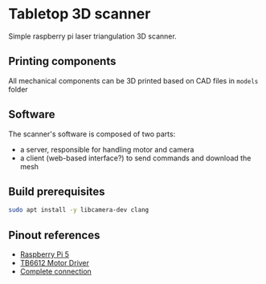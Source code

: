 # Tabletop 3D scanner
Simple raspberry pi laser triangulation 3D scanner.

## Printing components
All mechanical components can be 3D printed based on CAD files in `models` folder

## Software
The scanner's software is composed of two parts:
- a server, responsible for handling motor and camera
- a client (web-based interface?) to send commands and download the mesh 

## Build prerequisites
```bash
sudo apt install -y libcamera-dev clang
```


## Pinout references
- [Raspberry Pi 5](https://www.hackatronic.com/wp-content/uploads/2024/03/Raspberry-Pi-5-Pinout--1210x642.jpg)
- [TB6612 Motor Driver](https://learn.adafruit.com/adafruit-tb6612-h-bridge-dc-stepper-motor-driver-breakout/pinouts)
- [Complete connection](https://learn.adafruit.com/adafruit-tb6612-h-bridge-dc-stepper-motor-driver-breakout/python-circuitpython)
